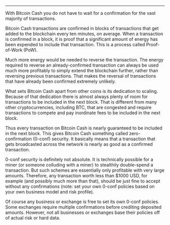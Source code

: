 ---
With Bitcoin Cash you do not have to wait for a confirmation for the vast majority of transactions. 

Bitcoin Cash transactions are confirmed in blocks of transactions that get added to the blockchain every ten minutes, on average. When a transaction is confirmed in a block, it is proof that a significant amount of energy has been expended to include that transaction. This is a process called Proof-of-Work (PoW). 

Much more energy would be needed to reverse the transaction. The energy required to reverse an already-confirmed transaction can always be used much more profitably to simply extend the blockchain further, rather than reversing previous transactions. That makes the reversal of transactions that have already been confirmed extremely unlikely. 

What sets Bitcoin Cash apart from other coins is its dedication to scaling. Because of that dedication there is almost always plenty of room for transactions to be included in the next block. That is different from many other cryptocurrencies, including BTC, that are congested and require transactions to compete and pay inordinate fees to be included in the next block. 

Thus every transaction on Bitcoin Cash is nearly guaranteed to be included in the next block. This gives Bitcoin Cash something called zero-confirmation (0-conf) security. It basically means that a transaction that gets broadcasted across the network is nearly as good as a confirmed transaction. 

0-conf security is definitely not absolute. It is technically possible for a miner (or someone colluding with a miner) to stealthily double-spend a transaction. But such schemes are essentially only profitable with very large amounts. Therefore, any transaction worth less than $1000 USD, for example (and possibly much more than that), should be just fine to accept without any confirmations (note: set your own 0-conf policies based on your own business model and risk profile).

Of course any business or exchange is free to set its own 0-conf policies. Some exchanges require multiple confirmations before crediting deposited amounts. However, not all businesses or exchanges base their policies off of actual risk or hard data.
